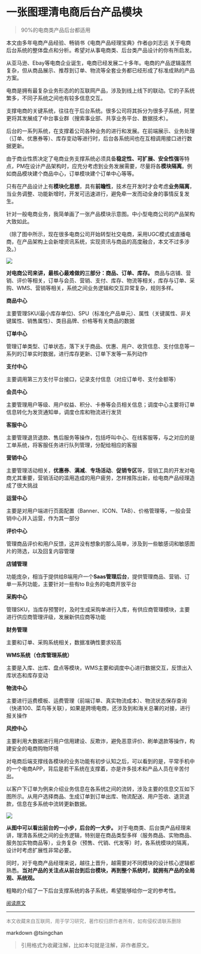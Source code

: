 一张图理清电商后台产品模块
=====
> 90%的电商类产品后台都适用

  
本文由多年电商产品经验、畅销书《电商产品经理宝典》作者@刘志远 关于电商后台系统的整体盘点和分析。希望对从事电商类、后台类产品设计的你有所启发。



从亚马逊、Ebay等电商企业诞生，电商已经发展二十多年。电商的产品逻辑虽然复杂，但从商品展示、推荐到订单、物流等全套业务都已经形成了标准成熟的产品方案。



电商是拥有最复杂业务形态的的互联网产品，涉及到线上线下的联动。它的子系统繁多，不同子系统之间也有较多信息交互。



支撑电商的关键系统，往往在于后台系统。很多公司将其拆分为很多子系统，阿里更将其发展成了中台事业群（搜索事业部、共享业务平台、数据技术）。



后台的一系列系统，在支撑着公司各种业务的进行和发展。在前端展示、业务处理（订单、优惠券等）、库存变动等进行时，后台各系统间也在互相调用接口进行数据更新。



由于商业性质决定了电商业务支撑系统必须具备**稳定性、可扩展、安全性强**等特点，PM在设计产品架构时，应充分考虑到业务发展需要，尽量将各**模块隔离**。例如商品模块建个商品中心，订单模块建个订单中心等等。



只有在产品设计上有**模块化思想**，具有**前瞻性**，技术在开发时才会考虑**业务隔离**，当业务调整、功能新增时，开发可迅速进行，避免牵一发而动全身的事情反复发生。


针对一般电商业务，我简单画了一张产品模块示意图。中小型电商公司的产品架构大致如此。


（除了图中所示，现在很多电商公司开始转型社交电商，采用UGC模式或直播电商，在产品架构上会新增资讯系统，实现资讯与商品的高度融合，本文不过多涉及。）



![](http://img.9ong.com//images/remote/baa523148776886170b08b60927b9c34.png)



**对电商公司来讲，最核心最难做的三部分：商品、订单、库存。** 商品与店铺、营销、评价等相关，订单与会员、营销、支付、库存、物流等相关，库存与订单、采购、WMS、营销等相关，系统之间业务逻辑和交互异常复杂，规则多样。



**商品中心**

主要管理SKU(最小库存单位)、SPU（标准化产品单元）、属性（关键属性、非关键属性、销售属性）、类目品牌、价格等有关商品的数据



**订单中心**

管理订单类型、订单状态，落下关于商品、优惠、用户、收货信息、支付信息等一系列的订单实时数据，进行库存更新、订单下发等一系列动作



**支付中心**

主要调用第三方支付平台接口，记录支付信息（对应订单号、支付金额等）



**会员中心**

主要管理用户等级、用户权益、积分、卡券等会员相关信息；调度中心主要将订单信息转化为发货通知单，调度仓库和物流进行发货



**客服中心**

主要管理退货退款、售后服务等操作，包括呼叫中心、在线客服等，与之对应的是工单系统，将客服任务进行队列管理，分配给相应的客服



**营销中心**

主要管理活动相关，**优惠券**、**满减**、**专场活动**、**促销专区**等，营销工具的开发对电商尤其重要，营销活动的滥用造成的用户疲劳，怎样推陈出新，给电商产品经理造成了很大挑战



**运营中心**

主要是对用户端进行页面配置（Banner、ICON、TAB）、价格管理等，一般会营销中心并入运营，作为其一部分



**评价中心**

管理商品评价和用户反馈，这并没有想象的那么简单，涉及到一些敏感词和敏感图片的筛选，以及回复内容管理



**店铺管理**

功能庞杂，相当于提供给B端用户一个**Saas管理后台**，提供管理商品、营销、订单一系列功能，主要针对一些有to B业务的电商开放平台



**采购中心**

管理SKU，当库存预警时，及时生成采购单进行入库，有供应商管理模块，主要进行供应商管理评级，发展新供应商等功能



**财务管理**

主要和订单、采购系统相关，数据准确性要求较高



**WMS系统（仓库管理系统）**

主要是入库、出库、盘点等模块，WMS主要和调度中心进行数据交互，反馈出入库状态和库存变动



**物流中心**

主要进行运费模板、运费管理（前端订单、真实物流成本）、物流状态保存查询（快递100、菜鸟等关联），如果是跨境电商，还涉及到和海关总署的对接，进行报关操作



**风控中心**

主要利用大数据进行用户信用建设、反欺诈，避免恶意评价、刷单退款等操作，构建安全的电商购物环境



对电商后端支撑线各模块的业务功能有初步认知之后，可以看到的是，平常手机中的一个电商APP，背后是若干系统在支撑着，亦是许多技术和产品人员在辛苦付出。



以客户下订单为例来介绍业务信息在各系统之间的流转，涉及主要的信息交互如下图所示。从用户选择商品、生成订单到订单出库、物流配送、用户签收、退货退款，信息在多系统中流转更新数据。



![](http://img.9ong.com//images/remote/73a789d012cfbfdccbc34b2139ddcb07.png)



**从图中可以看出前台的一小步，后台的一大步。** 对于电商类、后台类产品经理来讲，理清各系统之间的业务逻辑，特别是在商品类型多样（服务商品、实物商品、服务加实物商品等），业务复杂（预售、代销、代发等）时，各系统模块的隔离，设计时考虑扩展性非常必要。



同时，对于电商产品经理来说，越往上晋升，越需要对不同模块的设计核心逻辑都熟悉。**当对产品的关注点从前台到后台模块，再到整个系统时，就拥有产品的全局观、系统观。**



粗略的介绍了一下后台支撑系统的各子系统，希望能够给你一定的参考性。



<font size=2 color=grey>[阅读原文](https://mp.weixin.qq.com/s?__biz=MjM5OTEwNjI2MA==&mid=2651741633&idx=2&sn=bfaef9e2e411d7e1740b44f721f9c54a&chksm=bd3a7e7a8a4df76cb1ba9f1bcfdcff092583e445561b9595c6db5b83d37dced1b7c8159d588a&mpshare=1&scene=24&srcid=1209SuwMvvyhiWGSeltyrI4t#rd)</font>


----
<font size=2 color='grey'>本文收藏来自互联网，用于学习研究，著作权归原作者所有，如有侵权请联系删除</font>

markdown @tsingchan 

> 引用格式为收藏注解，比如本句就是注解，非作者原文。

